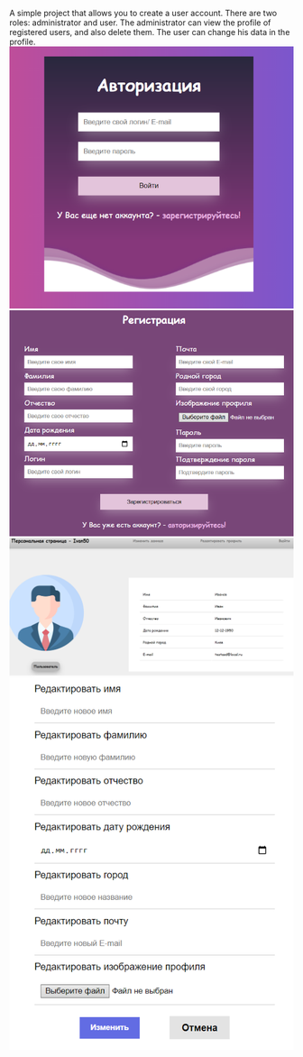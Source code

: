 A simple project that allows you to create a user account. There are two roles: administrator and user. The administrator can view the profile of registered users, and also delete them. The user can change his data in the profile.
![screenshots](images/signin_screenshot.png)
![screenshots](images/signup_screenshot.png)
![screenshots](images/profile_screenshot.png)
![screenshots](images/changedata_screenshot.png)